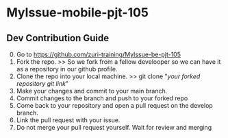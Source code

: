 # MyIssue-mobile-pjt-105
## Dev Contribution Guide
0. Go to https://github.com/zuri-training/MyIssue-be-pjt-105
1. Fork the repo. >> So we fork from a fellow develooper so we can have it as a repository in our github profile.
2. Clone the repo into your local machine. >> git clone "_your forked repository git link_"
3. Make your changes and commit to your main branch.
4. Commit changes to the branch and push to your forked repo
5. Come back to your repository and open a pull request on the develop branch.
6. Link the pull request with your issue.
7. Do not merge your pull request yourself. Wait for review and merging 

